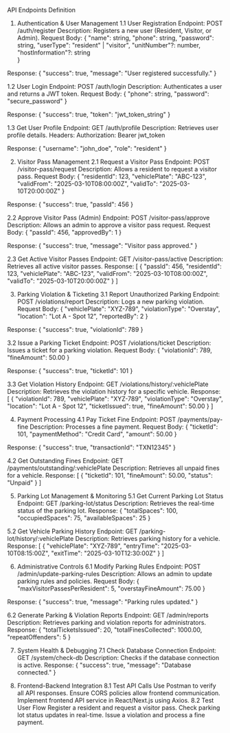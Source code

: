 API Endpoints Definition
1. Authentication & User Management
   1.1 User Registration
   Endpoint: POST /auth/register
   Description: Registers a new user (Resident, Visitor, or Admin).
   Request Body:
   {
      "name": string,
      "phone": string,
      "password": string,
      "userType": "resident" | "visitor",
      "unitNumber"?: number,       
      "hostInformation"?: string     
   }

Response:
{
"success": true,
"message": "User registered successfully."
}


1.2 User Login
Endpoint: POST /auth/login
Description: Authenticates a user and returns a JWT token.
Request Body:
{
"phone": string,
"password": "secure_password"
}

Response:
{
"success": true,
"token": "jwt_token_string"
}


1.3 Get User Profile
Endpoint: GET /auth/profile
Description: Retrieves user profile details.
Headers:
Authorization: Bearer jwt_token

Response:
{
"username": "john_doe",
"role": "resident"
}


2. Visitor Pass Management
   2.1 Request a Visitor Pass
   Endpoint: POST /visitor-pass/request
   Description: Allows a resident to request a visitor pass.
   Request Body:
   {
   "residentId": 123,
   "vehiclePlate": "ABC-123",
   "validFrom": "2025-03-10T08:00:00Z",
   "validTo": "2025-03-10T20:00:00Z"
   }

Response:
{
"success": true,
"passId": 456
}


2.2 Approve Visitor Pass (Admin)
Endpoint: POST /visitor-pass/approve
Description: Allows an admin to approve a visitor pass request.
Request Body:
{
"passId": 456,
"approvedBy": 1
}

Response:
{
"success": true,
"message": "Visitor pass approved."
}


2.3 Get Active Visitor Passes
Endpoint: GET /visitor-pass/active
Description: Retrieves all active visitor passes.
Response:
[
{
"passId": 456,
"residentId": 123,
"vehiclePlate": "ABC-123",
"validFrom": "2025-03-10T08:00:00Z",
"validTo": "2025-03-10T20:00:00Z"
}
]


3. Parking Violation & Ticketing
   3.1 Report Unauthorized Parking
   Endpoint: POST /violations/report
   Description: Logs a new parking violation.
   Request Body:
   {
   "vehiclePlate": "XYZ-789",
   "violationType": "Overstay",
   "location": "Lot A - Spot 12",
   "reportedBy": 2
   }

Response:
{
"success": true,
"violationId": 789
}


3.2 Issue a Parking Ticket
Endpoint: POST /violations/ticket
Description: Issues a ticket for a parking violation.
Request Body:
{
"violationId": 789,
"fineAmount": 50.00
}

Response:
{
"success": true,
"ticketId": 101
}


3.3 Get Violation History
Endpoint: GET /violations/history/:vehiclePlate
Description: Retrieves the violation history for a specific vehicle.
Response:
[
{
"violationId": 789,
"vehiclePlate": "XYZ-789",
"violationType": "Overstay",
"location": "Lot A - Spot 12",
"ticketIssued": true,
"fineAmount": 50.00
}
]


4. Payment Processing
   4.1 Pay Ticket Fine
   Endpoint: POST /payments/pay-fine
   Description: Processes a fine payment.
   Request Body:
   {
   "ticketId": 101,
   "paymentMethod": "Credit Card",
   "amount": 50.00
   }

Response:
{
"success": true,
"transactionId": "TXN12345"
}


4.2 Get Outstanding Fines
Endpoint: GET /payments/outstanding/:vehiclePlate
Description: Retrieves all unpaid fines for a vehicle.
Response:
[
{
"ticketId": 101,
"fineAmount": 50.00,
"status": "Unpaid"
}
]


5. Parking Lot Management & Monitoring
   5.1 Get Current Parking Lot Status
   Endpoint: GET /parking-lot/status
   Description: Retrieves the real-time status of the parking lot.
   Response:
   {
   "totalSpaces": 100,
   "occupiedSpaces": 75,
   "availableSpaces": 25
   }


5.2 Get Vehicle Parking History
Endpoint: GET /parking-lot/history/:vehiclePlate
Description: Retrieves parking history for a vehicle.
Response:
[
{
"vehiclePlate": "XYZ-789",
"entryTime": "2025-03-10T08:15:00Z",
"exitTime": "2025-03-10T12:30:00Z"
}
]


6. Administrative Controls
   6.1 Modify Parking Rules
   Endpoint: POST /admin/update-parking-rules
   Description: Allows an admin to update parking rules and policies.
   Request Body:
   {
   "maxVisitorPassesPerResident": 5,
   "overstayFineAmount": 75.00
   }

Response:
{
"success": true,
"message": "Parking rules updated."
}


6.2 Generate Parking & Violation Reports
Endpoint: GET /admin/reports
Description: Retrieves parking and violation reports for administrators.
Response:
{
"totalTicketsIssued": 20,
"totalFinesCollected": 1000.00,
"repeatOffenders": 5
}


7. System Health & Debugging
   7.1 Check Database Connection
   Endpoint: GET /system/check-db
   Description: Checks if the database connection is active.
   Response:
   {
   "success": true,
   "message": "Database connected."
   }


8. Frontend-Backend Integration
   8.1 Test API Calls
   Use Postman to verify all API responses.
   Ensure CORS policies allow frontend communication.
   Implement frontend API service in React/Next.js using Axios.
   8.2 Test User Flow
   Register a resident and request a visitor pass.
   Check parking lot status updates in real-time.
   Issue a violation and process a fine payment.
